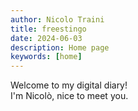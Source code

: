 ```yaml
---
author: Nicolo Traini
title: freestingo
date: 2024-06-03
description: Home page
keywords: [home]
---
```


Welcome to my digital diary!  
I'm Nicolò, nice to meet you.  
